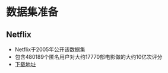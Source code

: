 # 数据集准备
## Netflix
  - Netflix于2005年公开该数据集
  - 包含480189个匿名用户对大约17770部电影做的大约10亿次评分
  - [下载地址](https://www.kaggle.com/netflix-inc/netflix-prize-data)